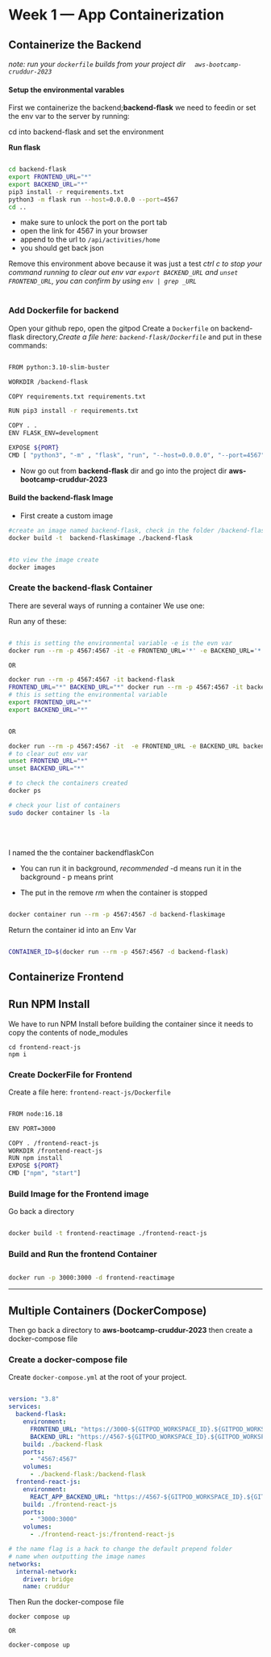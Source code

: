# Week 1 — App Containerization


## Containerize the Backend


*note: run your `dockerfile` builds from your project dir ` 
aws-bootcamp-cruddur-2023`*

#### Setup the environmental varables

First we containerize the backend;**backend-flask**
we need to feedin or set the env var to the server by running:

cd into backend-flask and set the environment

**Run flask**

```sh

cd backend-flask
export FRONTEND_URL="*"
export BACKEND_URL="*"
pip3 install -r requirements.txt
python3 -m flask run --host=0.0.0.0 --port=4567
cd ..

```

- make sure to unlock the port on the port tab
- open the link for 4567 in your browser
- append to the url to `/api/activities/home`
- you should get back json

Remove this environment above because it was just a test
*ctrl c to stop your command running*
*to clear out env var `export BACKEND_URL` and `unset FRONTEND_URL`, you can confirm by using `env | grep _URL`*
<br></br>




### Add Dockerfile for backend

Open your github repo, open the gitpod 
Create a `Dockerfile` on backend-flask directory,*Create a file here: `backend-flask/Dockerfile`* and put in these commands:

```sh

FROM python:3.10-slim-buster

WORKDIR /backend-flask

COPY requirements.txt requirements.txt

RUN pip3 install -r requirements.txt

COPY . .
ENV FLASK_ENV=development

EXPOSE ${PORT}
CMD [ "python3", "-m" , "flask", "run", "--host=0.0.0.0", "--port=4567"]

```

- Now go out from **backend-flask** dir and go into the project dir **aws-bootcamp-cruddur-2023**

#### Build the backend-flask Image

 - First create a custom image 

```sh
#create an image named backend-flask, check in the folder /backend-flask
docker build -t  backend-flaskimage ./backend-flask


#to view the image create
docker images

```

### Create the backend-flask Container 

There are several ways of running a container
We use one:

Run any of these:

```sh

# this is setting the environmental variable -e is the evn var
docker run --rm -p 4567:4567 -it -e FRONTEND_URL='*' -e BACKEND_URL='*' backend-flaskimage

OR

docker run --rm -p 4567:4567 -it backend-flask
FRONTEND_URL="*" BACKEND_URL="*" docker run --rm -p 4567:4567 -it backend-flask
# this is setting the environmental variable 
export FRONTEND_URL="*"
export BACKEND_URL="*"


OR

docker run --rm -p 4567:4567 -it  -e FRONTEND_URL -e BACKEND_URL backend-flask
# to clear out env var
unset FRONTEND_URL="*"
unset BACKEND_URL="*"

# to check the containers created
docker ps

# check your list of containers
sudo docker container ls -la

```
<br></br>

I named the the container backendflaskCon

- You can run it in background, *recommended* -d means run it in the background - p means print 
 

- The put in the remove *rm* when the container is stopped


```sh

docker container run --rm -p 4567:4567 -d backend-flaskimage

```


Return the container id into an Env Var

```sh

CONTAINER_ID=$(docker run --rm -p 4567:4567 -d backend-flask)

```


## Containerize Frontend

## Run NPM Install

We have to run NPM Install before building the container since it needs to copy the contents of node_modules

```
cd frontend-react-js
npm i
```


### Create DockerFile for Frontend

Create a file here: `frontend-react-js/Dockerfile`

```sh

FROM node:16.18

ENV PORT=3000

COPY . /frontend-react-js
WORKDIR /frontend-react-js
RUN npm install
EXPOSE ${PORT}
CMD ["npm", "start"]

```

### Build Image for the Frontend image

Go back a directory 

```sh

docker build -t frontend-reactimage ./frontend-react-js
```

### Build and Run the frontend Container

```sh

docker run -p 3000:3000 -d frontend-reactimage
```

******


## Multiple Containers (DockerCompose)

Then go back a directory to **aws-bootcamp-cruddur-2023** then create a docker-compose file

### Create a docker-compose file

Create `docker-compose.yml` at the root of your project.

```yaml

version: "3.8"
services:
  backend-flask:
    environment:
      FRONTEND_URL: "https://3000-${GITPOD_WORKSPACE_ID}.${GITPOD_WORKSPACE_CLUSTER_HOST}"
      BACKEND_URL: "https://4567-${GITPOD_WORKSPACE_ID}.${GITPOD_WORKSPACE_CLUSTER_HOST}"
    build: ./backend-flask
    ports:
      - "4567:4567"
    volumes:
      - ./backend-flask:/backend-flask
  frontend-react-js:
    environment:
      REACT_APP_BACKEND_URL: "https://4567-${GITPOD_WORKSPACE_ID}.${GITPOD_WORKSPACE_CLUSTER_HOST}"
    build: ./frontend-react-js
    ports:
      - "3000:3000"
    volumes:
      - ./frontend-react-js:/frontend-react-js

# the name flag is a hack to change the default prepend folder
# name when outputting the image names
networks: 
  internal-network:
    driver: bridge
    name: cruddur

```

Then Run the docker-compose file

```
docker compose up

OR

docker-compose up
```


